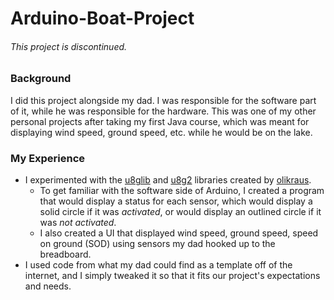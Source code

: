 # Arduino-Boat-Project
###### This project is discontinued.
### Background
I did this project alongside my dad. I was responsible for the software part of it, while he was responsible for the hardware. This was one of my other personal projects after taking my first Java course, which was meant for displaying wind speed, ground speed, etc. while he would be on the lake.

### My Experience
* I experimented with the [u8glib](https://github.com/olikraus/u8glib) and [u8g2](https://github.com/olikraus/u8g2) libraries created by [olikraus](https://github.com/olikraus).
  + To get familiar with the software side of Arduino, I created a program that would display a status for each sensor, which would display a solid circle if it was *activated*, or would  display an outlined circle if it was *not activated*.
  + I also created a UI that displayed wind speed, ground speed, speed on ground (SOD) using sensors my dad hooked up to the breadboard.
* I used code from what my dad could find as a template off of the internet, and I simply tweaked it so that it fits our project's expectations and needs.
